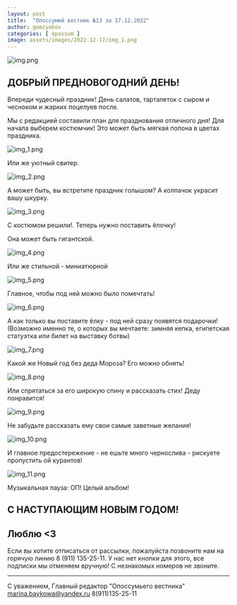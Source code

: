 ```yaml
---
layout: post
title:  "Опоссумий вестник №13 за 17.12.2022"
author: gomzyakov
categories: [ opossum ]
image: assets/images/2022-12-17/img_1.png
---
```


![img.png](../assets/images/2022-12-17/img.png)

## ДОБРЫЙ ПРЕДНОВОГОДНИЙ ДЕНЬ!

Впереди чудесный праздник! День салатов, тарталеток с сыром и чесноком и жарких поцелуев после.

Мы с редакцией составили план для празднования отличного дня!
Для начала выберем костюмчик! Это может быть мягкая попона в цветах праздника.

![img_1.png](../assets/images/2022-12-17/img_1.png)

Или же уютный свитер.

![img_2.png](../assets/images/2022-12-17/img_2.png)

А может быть, вы встретите праздник голышом? А колпачок украсит вашу шкурку.

![img_3.png](../assets/images/2022-12-17/img_3.png)

С костюмом решили!. Теперь нужно поставить ёлочку!

Она может быть гигантской.

![img_4.png](../assets/images/2022-12-17/img_4.png)

Или же стильной - миниатюрной

![img_5.png](../assets/images/2022-12-17/img_5.png)

Главное, чтобы под ней можно было помечтать!

![img_6.png](../assets/images/2022-12-17/img_6.png)

А как только вы поставите ёлку - под ней сразу появятся подарочки! (Возможно именно те, о которых вы мечтаете: зимняя кепка, египетская статуэтка или билет на выставку ботвы)

![img_7.png](../assets/images/2022-12-17/img_7.png)

Какой же Новый год без деда Мороза? Его можно обнять!

![img_8.png](../assets/images/2022-12-17/img_8.png)

Или спрятаться за его широкую спину и рассказать стих! Деду понравится!

![img_9.png](../assets/images/2022-12-17/img_9.png)

Не забудьте рассказать ему свои самые заветные желания!

![img_10.png](../assets/images/2022-12-17/img_10.png)

И главное предостережение - не ешьте много чернослива - рискуете пропустить ой курантов!

![img_11.png](../assets/images/2022-12-17/img_11.png)

Музыкальная пауза: ОП! Целый альбом!

## С НАСТУПАЮЩИМ НОВЫМ ГОДОМ!

## Люблю <3

Если вы хотите отписаться от рассылки, пожалуйста позвоните нам на горячую линию 8 (911) 135-25-11.
У нас нет кнопки для этого, все подписки мы отменяем вручную! С незнакомых номеров не звоните.



---

С уважением, Главный редактор "Опоссумьего вестника"
marina.baykowa@yandex.ru
8(911)135-25-11
